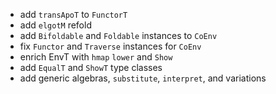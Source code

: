 - add `transApoT` to `FunctorT`
- add `elgotM` refold
- add `Bifoldable` and `Foldable` instances to `CoEnv`
- fix `Functor` and `Traverse` instances for `CoEnv`
- enrich EnvT with `hmap` `lower` and `Show`
- add `EqualT` and `ShowT` type classes
- add generic algebras, `substitute`, `interpret`, and variations
